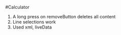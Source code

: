 #Calculator 
1. A long press on removeButton deletes all content
2. Line selections work
3. Used xml, liveData
